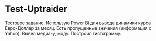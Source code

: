 # Test-Uptraider
Тестовое задание. Использую Power Bi для вывода динамики курса Евро-Доллар за месяц. 
Есть пропущенные значения (информация с Yahoo). Вывел медиану, моду. Построил гистограмму.
